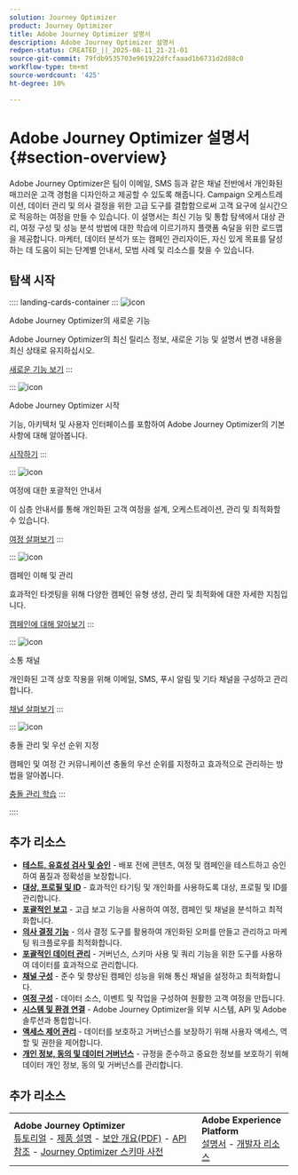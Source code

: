 ```yaml
---
solution: Journey Optimizer
product: Journey Optimizer
title: Adobe Journey Optimizer 설명서
description: Adobe Journey Optimizer 설명서
redpen-status: CREATED_||_2025-08-11_21-21-01
source-git-commit: 79fdb9535703e961922dfcfaaad1b6731d2d88c0
workflow-type: tm+mt
source-wordcount: '425'
ht-degree: 10%

---
```



# Adobe Journey Optimizer 설명서{#section-overview}

Adobe Journey Optimizer은 팀이 이메일, SMS 등과 같은 채널 전반에서 개인화된 매끄러운 고객 경험을 디자인하고 제공할 수 있도록 해줍니다. Campaign 오케스트레이션, 데이터 관리 및 의사 결정을 위한 고급 도구를 결합함으로써 고객 요구에 실시간으로 적응하는 여정을 만들 수 있습니다. 이 설명서는 최신 기능 및 통합 탐색에서 대상 관리, 여정 구성 및 성능 분석 방법에 대한 학습에 이르기까지 플랫폼 숙달을 위한 로드맵을 제공합니다. 마케터, 데이터 분석가 또는 캠페인 관리자이든, 자신 있게 목표를 달성하는 데 도움이 되는 단계별 안내서, 모범 사례 및 리소스를 찾을 수 있습니다.

## 탐색 시작

:::: landing-cards-container
:::
![icon](https://cdn.experienceleague.adobe.com/icons/list-check.svg?lang=ko)

Adobe Journey Optimizer의 새로운 기능

Adobe Journey Optimizer의 최신 릴리스 정보, 새로운 기능 및 설명서 변경 내용을 최신 상태로 유지하십시오.

[새로운 기능 보기](./rp_landing_pages/whats-new-landing-page.md)
:::

:::
![icon](https://cdn.experienceleague.adobe.com/icons/circle-play.svg?lang=ko)

Adobe Journey Optimizer 시작

기능, 아키텍처 및 사용자 인터페이스를 포함하여 Adobe Journey Optimizer의 기본 사항에 대해 알아봅니다.

[시작하기](./rp_landing_pages/get-started-landing-page.md)
:::

:::
![icon](https://cdn.experienceleague.adobe.com/icons/code-branch.svg?lang=ko)

여정에 대한 포괄적인 안내서

이 심층 안내서를 통해 개인화된 고객 여정을 설계, 오케스트레이션, 관리 및 최적화할 수 있습니다.

[여정 살펴보기](./rp_landing_pages/orchestrate-journeys-landing-page.md)
:::

:::
![icon](https://cdn.experienceleague.adobe.com/icons/bullhorn.svg?lang=ko)

캠페인 이해 및 관리

효과적인 타겟팅을 위해 다양한 캠페인 유형 생성, 관리 및 최적화에 대한 자세한 지침입니다.

[캠페인에 대해 알아보기](./rp_landing_pages/campaigns-landing-page.md)
:::

:::
![icon](https://cdn.experienceleague.adobe.com/icons/envelope.svg?lang=ko)

소통 채널

개인화된 고객 상호 작용을 위해 이메일, SMS, 푸시 알림 및 기타 채널을 구성하고 관리합니다.

[채널 살펴보기](./using/channels/gs-channels.md)
:::

:::
![icon](https://cdn.experienceleague.adobe.com/icons/scale-balanced.svg?lang=ko)

충돌 관리 및 우선 순위 지정

캠페인 및 여정 간 커뮤니케이션 충돌의 우선 순위를 지정하고 효과적으로 관리하는 방법을 알아봅니다.

[충돌 관리 학습](./rp_landing_pages/conflict-prioritization-landing-page.md)
:::

::::


## 추가 리소스

- **[테스트, 유효성 검사 및 승인](./rp_landing_pages/test-landing-page.md)** - 배포 전에 콘텐츠, 여정 및 캠페인을 테스트하고 승인하여 품질과 정확성을 보장합니다.
- **[대상, 프로필 및 ID](./rp_landing_pages/audiences-profiles-identities-landing-page.md)** - 효과적인 타기팅 및 개인화를 사용하도록 대상, 프로필 및 ID를 관리합니다.
- **[포괄적인 보고](./rp_landing_pages/reporting-landing-page.md)** - 고급 보고 기능을 사용하여 여정, 캠페인 및 채널을 분석하고 최적화합니다.
- **[의사 결정 기능](./rp_landing_pages/decisioning-landing-page.md)** - 의사 결정 도구를 활용하여 개인화된 오퍼를 만들고 관리하고 마케팅 워크플로우를 최적화합니다.
- **[포괄적인 데이터 관리](./rp_landing_pages/data-management-landing-page.md)** - 거버넌스, 스키마 사용 및 쿼리 기능을 위한 도구를 사용하여 데이터를 효과적으로 관리합니다.
- **[채널 구성](./rp_landing_pages/configuration-landing-page.md)** - 준수 및 향상된 캠페인 성능을 위해 통신 채널을 설정하고 최적화합니다.
- **[여정 구성](./rp_landing_pages/configure-journeys-landing-page.md)** - 데이터 소스, 이벤트 및 작업을 구성하여 원활한 고객 여정을 만듭니다.
- **[시스템 및 환경 연결](./rp_landing_pages/connect-systems-landing-page.md)** - Adobe Journey Optimizer을 외부 시스템, API 및 Adobe 솔루션과 통합합니다.
- **[액세스 제어 관리](./rp_landing_pages/access-control-landing-page.md)** - 데이터를 보호하고 거버넌스를 보장하기 위해 사용자 액세스, 역할 및 권한을 제어합니다.
- **[개인 정보, 동의 및 데이터 거버넌스](./rp_landing_pages/privacy-landing-page.md)** - 규정을 준수하고 중요한 정보를 보호하기 위해 데이터 개인 정보, 동의 및 거버넌스를 관리합니다.

## 추가 리소스

<table style="table-layout:fixed"><tr style="border: 0;">
<td><strong>Adobe Journey Optimizer</strong><br/>
<a href="https://experienceleague.adobe.com/docs/journey-optimizer-learn/tutorials/overview.html?lang=ko-KR" target="_blank">튜토리얼</a> - <a href="https://helpx.adobe.com/kr/legal/product-descriptions/adobe-journey-optimizer.html" target="_blank">제품 설명</a> - <a href="https://www.adobe.com/content/dam/cc/en/security/pdfs/AJO_SecurityOverview.pdf" target="_blank">보안 개요(PDF)</a> - <a href="https://developer.adobe.com/journey-optimizer-apis/" target="_blank">API 참조</a> - <a href="https://experienceleague.adobe.com/tools/ajo-schemas/schema-dictionary.html?lang=ko" target="_blank">Journey Optimizer 스키마 사전</a>

</td>
<td><strong>Adobe Experience Platform</strong><br/>
<a href="https://experienceleague.adobe.com/docs/experience-platform/landing/home.html?lang=ko" target="_blank">설명서</a> - <a href="https://www.adobe.com/kr/experience-platform/documentation-and-developer-resources.html" target="_blank">개발자 리소스</a>
</td>
</tr></table>

<!--table style="table-layout:auto"><tr style="border: 0;"><td><img src="using/assets/do-not-localize/newsletter.png"></td><td>
<b>Stay informed and elevate your Adobe Journey Optimizer experience!</b><br/>Sign up for our quarterly newsletter. Gain exclusive access to the latest product updates, captivating stories, real-world use cases, valuable tips, and more – all delivered directly to your inbox every quarter. <a href="https://www.adobe.com/subscription/Adobe_Journey_Optimizer_NL.html">Sign up today!</a></td></tr></table-->
